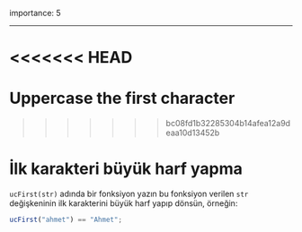 importance: 5

---

<<<<<<< HEAD
=======
# Uppercase the first character
>>>>>>> bc08fd1b32285304b14afea12a9deaa10d13452b

# İlk karakteri büyük harf yapma

`ucFirst(str)` adında bir fonksiyon yazın bu fonksiyon verilen `str` değişkeninin ilk karakterini büyük harf yapıp dönsün, örneğin:

```js
ucFirst("ahmet") == "Ahmet";
```
